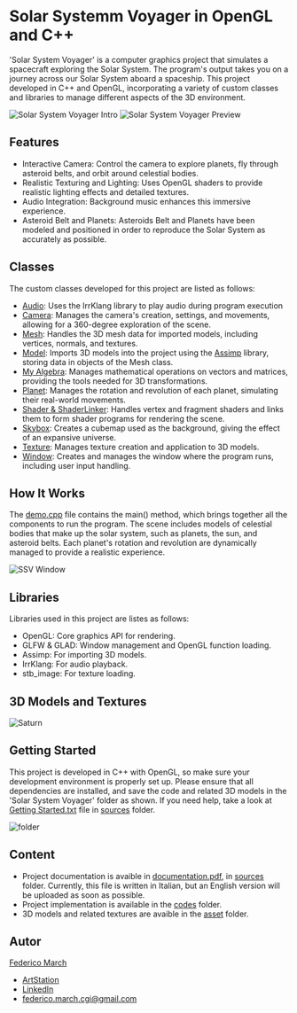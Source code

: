 # Solar Systemm Voyager in OpenGL and C++

'Solar System Voyager' is a computer graphics project that simulates a spacecraft exploring the Solar System. The program's output takes you on a journey across our Solar System aboard a spaceship. This project developed in C++ and OpenGL, incorporating a variety of custom classes and libraries to manage different aspects of the 3D environment. 

![Solar System Voyager Intro](https://github.com/FedericoCGI/Solar-System-Voyager-in-OpenGL-and-Cpp/blob/main/images/solarsystemintro.png)         ![Solar System Voyager Preview](https://github.com/FedericoCGI/Solar-System-Voyager-in-OpenGL-and-Cpp/blob/main/images/solarsystempreview.png)

## Features

- Interactive Camera: Control the camera to explore planets, fly through asteroid belts, and orbit around celestial bodies.
- Realistic Texturing and Lighting: Uses OpenGL shaders to provide realistic lighting effects and detailed textures.
- Audio Integration: Background music enhances this immersive experience.
- Asteroid Belt and Planets: Asteroids Belt and Planets have been modeled and positioned in order to reproduce the Solar System as accurately as possible.

## Classes

The custom classes developed for this project are listed as follows:

- [Audio](https://github.com/FedericoCGI/Solar-System-Voyager-in-OpenGL-and-Cpp/tree/main/codes/Classi%20Utili/Audio): Uses the IrrKlang library to play audio during program execution
- [Camera](https://github.com/FedericoCGI/Solar-System-Voyager-in-OpenGL-and-Cpp/tree/main/codes/Classi%20Utili/Camera): Manages the camera's creation, settings, and movements, allowing for a 360-degree exploration of the scene.
- [Mesh](https://github.com/FedericoCGI/Solar-System-Voyager-in-OpenGL-and-Cpp/tree/main/codes/Classi%20Utili/Mesh): Handles the 3D mesh data for imported models, including vertices, normals, and textures.
- [Model](https://github.com/FedericoCGI/Solar-System-Voyager-in-OpenGL-and-Cpp/tree/main/codes/Classi%20Utili/Model): Imports 3D models into the project using the [Assimp](https://github.com/FedericoCGI/Solar-System-Voyager-in-OpenGL-and-Cpp/tree/main/codes/Classi%20Utili/Assimp) library, storing data in objects of the Mesh class.
- [My Algebra](https://github.com/FedericoCGI/Solar-System-Voyager-in-OpenGL-and-Cpp/tree/main/codes/Classi%20Utili/My%20Algebra): Manages mathematical operations on vectors and matrices, providing the tools needed for 3D transformations.
- [Planet](https://github.com/FedericoCGI/Solar-System-Voyager-in-OpenGL-and-Cpp/tree/main/codes): Manages the rotation and revolution of each planet, simulating their real-world movements.
- [Shader & ShaderLinker](https://github.com/FedericoCGI/Solar-System-Voyager-in-OpenGL-and-Cpp/tree/main/codes/Classi%20Utili/Shader): Handles vertex and fragment shaders and links them to form shader programs for rendering the scene.
- [Skybox](https://github.com/FedericoCGI/Solar-System-Voyager-in-OpenGL-and-Cpp/tree/main/codes/Classi%20Utili/Skybox): Creates a cubemap used as the background, giving the effect of an expansive universe.
- [Texture](https://github.com/FedericoCGI/Solar-System-Voyager-in-OpenGL-and-Cpp/tree/main/codes/Classi%20Utili/Texture): Manages texture creation and application to 3D models.
- [Window](https://github.com/FedericoCGI/Solar-System-Voyager-in-OpenGL-and-Cpp/tree/main/codes/Classi%20Utili/OPENGL%20Window): Creates and manages the window where the program runs, including user input handling.

## How It Works

The [demo.cpp](https://github.com/FedericoCGI/Solar-System-Voyager-in-OpenGL-and-Cpp/blob/main/codes/demo.cpp) file contains the main() method, which brings together all the components to run the program. The scene includes models of celestial bodies that make up the solar system, such as planets, the sun, and asteroid belts. Each planet's rotation and revolution are dynamically managed to provide a realistic experience.

![SSV Window](https://github.com/FedericoCGI/Solar-System-Voyager-in-OpenGL-and-Cpp/blob/main/images/ssv_window.png)

## Libraries

Libraries used in this project are listes as follows:
- OpenGL: Core graphics API for rendering.
- GLFW & GLAD: Window management and OpenGL function loading.
- Assimp: For importing 3D models.
- IrrKlang: For audio playback.
- stb_image: For texture loading.

## 3D Models and Textures

![Saturn](https://github.com/FedericoCGI/Solar-System-Voyager-in-OpenGL-and-Cpp/blob/main/images/saturn.png)

## Getting Started

This project is developed in C++ with OpenGL, so make sure your development environment is properly set up. Please ensure that all dependencies are installed, and save the code and related 3D models in the 'Solar System Voyager' folder as shown. If you need help, take a look at [Getting Started.txt](https://github.com/FedericoCGI/Solar-System-Voyager-in-OpenGL-and-Cpp/blob/main/sources/Getting%20Started.txt) file in [sources](https://github.com/FedericoCGI/Solar-System-Voyager-in-OpenGL-and-Cpp/tree/main/sources) folder. 

![folder](https://github.com/FedericoCGI/Solar-System-Voyager-in-OpenGL-and-Cpp/blob/main/images/folder.png)

## Content
- Project documentation is avaible in [documentation.pdf](https://github.com/FedericoCGI/Solar-System-Voyager-in-OpenGL-and-Cpp/blob/main/sources/documentation.pdf), in [sources](https://github.com/FedericoCGI/Solar-System-Voyager-in-OpenGL-and-Cpp/tree/main/sources) folder. Currently, this file is written in Italian, but an English version will be uploaded as soon as possible.
- Project implementation is available in the [codes](https://github.com/FedericoCGI/Solar-System-Voyager-in-OpenGL-and-Cpp/tree/main/codes) folder.
- 3D models and related textures are avaible in the [asset](https://github.com/FedericoCGI/Solar-System-Voyager-in-OpenGL-and-Cpp/tree/main/asset) folder.

## Autor
[Federico March](https://github.com/FedericoCGI)
- [ArtStation](https://www.artstation.com/federicomarch_cgi)
- [LinkedIn](https://www.linkedin.com/in/federico-march-a15b17194/)
- federico.march.cgi@gmail.com

